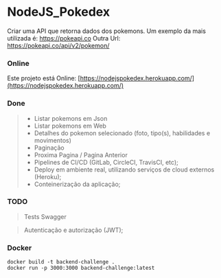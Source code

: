# NodeJS_Pokedex

Criar uma API que retorna dados dos pokemons. 
Um exemplo da mais utilizada é: https://pokeapi.co
Outra Url: https://pokeapi.co/api/v2/pokemon/

### Online
Este projeto está Online: 
[https://nodejspokedex.herokuapp.com/](https://nodejspokedex.herokuapp.com/)

### Done
> - Listar pokemons em Json
> - Listar pokemons em Web
> - Detalhes do pokemon selecionado (foto, tipo(s), habilidades e movimentos)
> - Paginação
> - Proxima Pagina / Pagina Anterior
> - Pipelines de CI/CD (GitLab, CircleCI, TravisCI, etc); 
> - Deploy em ambiente real, utilizando serviços de cloud externos (Heroku); 
> - Conteinerização da aplicação; 

### TODO
> Tests
> Swagger

> Autenticação e autorização (JWT); 


### Docker
```
docker build -t backend-challenge .
docker run -p 3000:3000 backend-challenge:latest
```
